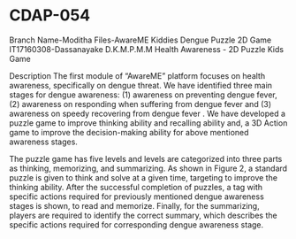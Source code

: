 # CDAP-054
Branch Name-Moditha
Files-AwareME Kiddies Dengue Puzzle 2D Game
IT17160308-Dassanayake D.K.M.P.M.M
Health Awareness - 2D Puzzle Kids Game

Description
The first module of “AwareME” platform focuses on health awareness, specifically on dengue threat. We have identified three main stages for dengue awareness: (1) awareness on preventing dengue fever, (2) awareness on responding when suffering from dengue fever and (3) awareness on speedy recovering from dengue fever . We have developed a puzzle game to improve thinking ability and recalling ability and, a 3D Action game to improve the decision-making ability for above mentioned awareness stages.

The puzzle game has five levels and levels are categorized into three parts as thinking, memorizing, and summarizing. As shown in Figure 2, a standard puzzle is given to think and solve at a given time, targeting to improve the thinking ability. After the successful completion of puzzles, a tag with specific actions required for previously mentioned dengue awareness stages is shown, to read and memorize. Finally, for the summarizing, players are required to identify the correct summary, which describes the specific actions required for corresponding dengue awareness stage.


